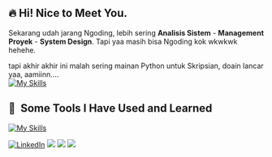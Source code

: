 <h2>🔥 Hi!  Nice to Meet You. </h2>

Sekarang udah jarang Ngoding, lebih sering **Analisis Sistem** - **Management Proyek** - **System Design**.
Tapi yaa masih bisa Ngoding kok wkwkwk hehehe.

tapi akhir akhir ini malah sering mainan Python untuk Skripsian, doain lancar yaa, aamiinn....
<br/>
[![My Skills](https://skillicons.dev/icons?i=py,pytorch,pycharm)](https://skillicons.dev)

<h2> 🚀 &nbsp;Some Tools I Have Used and Learned</h2>

[![My Skills](https://skillicons.dev/icons?i=js,ts,nestjs,cypress,docker,express,grafana,mysql,nextjs,nestjs,nginx,nodejs,postgres,postman,prisma,react,tailwind,vercel,webstorm&perline=4)](https://skillicons.dev)

<!-- https://github-readme-stats.vercel.app/api?username=DennisHartrampf&show_icons=true -->
<p>
  <a href="https://www.linkedin.com/in/novin-ardian-yulianto"><img src="https://img.shields.io/badge/LinkedIn--_.svg?style=social&logo=linkedin" alt="LinkedIn"></a>
  <a href="#"><img src="https://img.shields.io/badge/Project-Management-_.svg?logo=java"></a>
  <a href="#"><img src="https://img.shields.io/badge/System-Analyst-_.svg"></a>
  <a href="#"><img src="https://img.shields.io/badge/System-Design-_.svg"></a>
</p>

